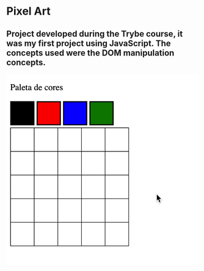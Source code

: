 <h1>Pixel Art</h1>

<h2>
Project developed during the Trybe course, it was my first project using JavaScript.
The concepts used were the DOM manipulation concepts.</h2>

<img src="art-with-pixels.gif">
